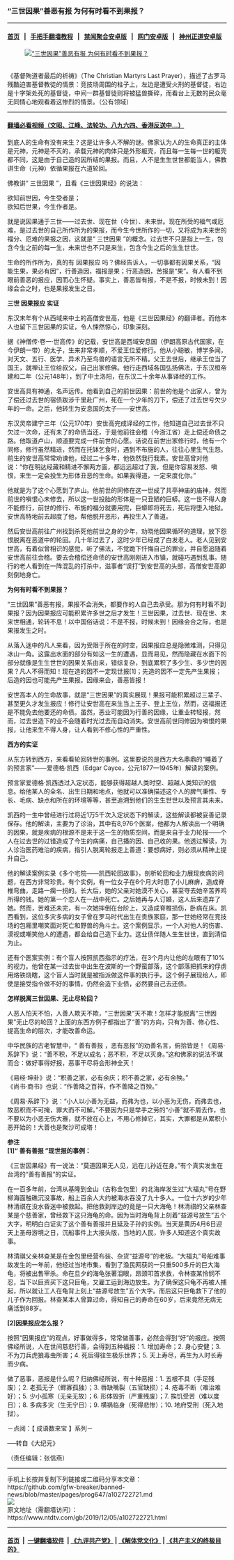 ### “三世因果”善恶有报 为何有时看不到果报？
------------------------

#### [首页](https://github.com/gfw-breaker/banned-news/blob/master/README.md) &nbsp;&nbsp;|&nbsp;&nbsp; [手把手翻墙教程](https://github.com/gfw-breaker/guides/wiki) &nbsp;&nbsp;|&nbsp;&nbsp; [禁闻聚合安卓版](https://github.com/gfw-breaker/bn-android) &nbsp;&nbsp;|&nbsp;&nbsp; [网门安卓版](https://github.com/oGate2/oGate) &nbsp;&nbsp;|&nbsp;&nbsp; [神州正道安卓版](https://github.com/SzzdOgate/update) 



<div><div class="featured_image">
 <a href="https://i.ntdtv.com/assets/uploads/2019/12/2019-12-05_161408.jpg" target="_blank">
  <figure>
   <img alt="“三世因果”善恶有报 为何有时看不到果报？" src="https://i.ntdtv.com/assets/uploads/2019/12/2019-12-05_161408-800x450.jpg"/>
  </figure><br/>
 </a>
 <span class="caption">
  《基督殉道者最后的祈祷》（The Christian Martyrs Last Prayer），描述了古罗马残酷迫害基督教徒的情景：竞技场周围的柱子上，左边是遭受火刑的基督徒，右边是十字架处死的基督徒，中间一群基督徒则将被猛兽撕碎，而看台上无数的民众毫无同情心地观看着这惨烈的情景。（公有领域）
 </span>
</div>
</div><hr/>

#### [翻墙必看视频（文昭、江峰、法轮功、八九六四、香港反送中...）](https://github.com/gfw-breaker/banned-news/blob/master/pages/links.md)

<div><div class="post_content" itemprop="articleBody">
 <p>
  到底人的生命有没有来生？这是让许多人不解的谜。佛家认为人的生命真正的主体是元神，元神是不灭的，承载元神的肉体只是外形躯壳，而且每一生每一世的躯壳都不同，这是由于自己造的因所结的果报。而且，人不是生生世世都能当人，佛教讲生命（元神）依循果报在六道轮回。
 </p>
 <p>
  佛教讲“
  <ok href="https://www.ntdtv.com/gb/三世因果.htm">
   三世因果
  </ok>
  ”，且看《三世因果经》的说法：
 </p>
 <p>
  欲知前世因，今生受者是；
  <br/>
  欲知后世果，今生作者是。
 </p>
 <p>
  就是说因果通于三世——过去世、现在世（今世）、未来世。现在所受的福气或厄难，是过去世的自己所作所为的果报，而今生今世所作的一切，又将成为未来世的福分、厄难的果报之因，这就是“
  <ok href="https://www.ntdtv.com/gb/三世因果.htm">
   三世因果
  </ok>
  ”的概念。过去世不只是指上一生，包含今生之前的每一生，未来世也不只是来生，包含今生之后的生生世世。
 </p>
 <p>
  生命的所作所为，真的有
  <ok href="https://www.ntdtv.com/gb/因果报应.htm">
   因果报应
  </ok>
  吗？佛经告诉人，一切事都有因果关系，“因能生果，果必有因”，行善造因，福报是果；行恶造因，苦报是“果”。有人看不到眼前善恶的报应，因而心生怀疑。事实上，善恶皆有报，不是不报，时候未到！因缘会合之时，也是果报发生之日。
 </p>
 <p>
  <strong>
   三世
   <ok href="https://www.ntdtv.com/gb/因果报应.htm">
    因果报应
   </ok>
   实证
  </strong>
 </p>
 <p>
  东汉末年有个从西域来中土的高僧安世高，他是《三世因果经》的翻译者。而他本人也留下三世因果的实证，令人悚然惊心，印象深刻。
 </p>
 <p>
  据《神僧传‧卷一‧世高传》的记载，安世高是西域安息国（伊朗高原古代国家，在今伊朗一带）的太子，生来非常孝顺，不爱王位爱修行。他从小聪敏，博学多闻，对天文、五行、医学、异术乃至鸟兽的语言无所不精。父王去世后，继承王位当了国王，就禅让王位给叔父，自己出家修佛。他行走西域各国弘扬佛法，于东汉桓帝建和二年（公元148年），到了中土洛阳，在东汉二十余年从事译经的工作。
 </p>
 <p>
  安世高具有神通，名声远传。他看到自己的前世因果：前世的他是个出家人，曾为了偿还过去世的宿债跋涉千里赴广州，死在一个少年的刀下，偿还了过去世亏欠少年的一命。之后，他转生为安息国的太子——安世高。
 </p>
 <p>
  东汉灵帝建宁三年（公元170年）安世高完成译经的工作，他知道自己过去世不只欠过一次命，还有未了的命债当还，于是他前往会稽（今浙江省）走上偿还命债之路。他取道卢山，顺道要完成一件前世的心愿。话说在前世出家修行时，他有一个同修，修行虽然精进，然而在托钵乞食时，遇到不布施的人，往往心里生气生怨。前生的安世高常常劝谏他，经过二十多年，他依然我行我素。安世高曾对他说：“你在明达经藏和精进不懈两方面，都远远超过了我，但是你容易发怒、嗔恨，来生一定会投生为形体丑恶的生命。如果我得道，一定来度化你。”
 </p>
 <p>
  他就是为了这个心愿到了庐山。他前世的同修在这一世成了共亭神庙的庙神，然而前世的嗔恨心未修去，所以这一世投胎的形体是一只丑陋的巨蟒。这一世不得人身不能修行，前世的修行、布施的福分就要用完，巨蟒即将死去，死后将堕入地狱。安世高特地前去超度了他，帮他脱开恶形，再投生入了善道。
 </p>
 <p>
  然后安世高前往广州找到杀死他前世之身的少年，劝晓他因果循环的道理，放下怨恨脱离在恶道中的轮回。几十年过去了，这时少年已经成了白发老人。老人见到安世高，有着似曾相识的感觉，听了佛法，不觉跪下忏悔自己的罪业，并自愿追随着安世高前往会稽。要去会稽偿还命债的安世高刚刚进入市镇，就碰巧遇到乱事。随行的老人看到在一阵混乱的打杀中，滋事者“误打”到安世高的头部，高僧安世高即刻倒地身亡。
 </p>
 <p>
  <strong>
   为何有时看不到果报？
  </strong>
 </p>
 <p>
  “三世因果”善恶有报，果报不会消失，都要作的人自己去承受。那为何有时看不到果报？因为因果报应可能积累许多世之后才发生！三世因果，过去世、现在世、未来世相通，轮转不息！以中国俗话说：不是不报，时候未到！因缘会合之际，也是果报发生之时。
 </p>
 <p>
  从落入迷中的凡人来看，因为受限于所在的时空，因果报应总是隐微难测，只得见冰山一角。这露出水面的部分有如这一生的遭遇，显而易见，然而隐藏在水面下的部分就像是生生世世的因果关系由来，错综复杂，到底累积了多少生、多少世的因果？凡人不得而知！现在造的因不一定现世报[1]；先造的因不一定先产生果报；后造的因也可能先产生果报。因缘来会，善恶皆报！
 </p>
 <p>
  安世高本人的生命故事，就是“三世因果”的真实展现！果报可能积累超过三辈子、甚至更久才发生报应！修行让安世高在来生当上王子、登上王位，然而，这福报还是不能免去他要还的命债。虽然，恶业可能因为行善的因缘，让重业转轻报，然而，过去世造下的业不会随着时光过去而自动消失。安世高前世同修因为嗔恨的果报，让他来生不得人身，让人看到不修心性的严重性。
 </p>
 <p>
  <strong>
   西方的实证
  </strong>
 </p>
 <p>
  从东方转到西方，来看看轮回转世的事例。这里要说的是西方大名鼎鼎的“睡着了的预言家”——爱德格‧凯西（Edgar Cayce，公元1877—1945年）解读的案例。
 </p>
 <p>
  预言家爱德格‧凯西透过入定状态，能够获得超越人类时空、超越人类知识的信息。给他某人的全名、出生日期和地点，他就可以准确描述这个人的脾气秉性、专长、毛病、缺点和所在的环境等等，甚至追溯到他们的生生世世以及预言其未来。
 </p>
 <p>
  凯西的一生中曾经进行过将近1万5千次入定状态下的解读，这些解读都被妥善记录保存。他的解读，主要为了诊治，其中有8,976个医案，他都为人解读出一个明确的因果，就是疾病的根源不是来于这一生的物质空间，而是来自于业力轮报——个人在过去世的过错造成了今生的病痛，自己播的因、自己收的果。他透过解读，为人诊治医药难治的疾病，指引人脱离轮报走上善道：要想病好，则必须从精神上提升自己。
 </p>
 <p>
  他的解读案例实录《多个宅院――凯西轮回故事》，剖析轮回和业力展现疾病的问题，在西方非常珍贵。有个实例，有一位女子在6个月大时患了小儿麻痹，造成脊椎弯曲，走路一瘸一拐的。长大后，她的父亲对她漠不关心，甚至夺去她辛苦养鸡所得的钱。她的第一个恋人在一战中死亡。之后她再与人订婚，这人后来遗弃了她。然而，苦难还未完，有一次她摔倒在台阶上，又造成脊椎损伤，卧病在床。凯西看到，这位多灾多病的女子曾在罗马时代出生在贵族家庭，那一世她经常在竞技场的包厢里嘲笑面对死亡和野兽的角斗士。这个案例显示，一个人对他人的伤害、漠视或嘲笑他人的遭遇，都会给自己造下业力。这业债伴随人生生世世，直到清偿为止。
 </p>
 <p>
  还有个医案实例：有个盲人按照凯西指示的疗法，在3个月内让他的左眼有了10%的视力。他曾在某一过去世中出生在波斯的一个野蛮部落，这个部落把抓来的俘虏用烙铁烧瞎，这个盲人当时就是被指派做这件事的执行手。这个例子展现给人，即使是接受指令做不好的事情，仍然会造下业债，必然要自己去还债。
 </p>
 <p>
  <strong>
   怎样脱离三世因果、无止尽轮回？
  </strong>
 </p>
 <p>
  人恶人怕天不怕，人善人欺天不欺，“三世因果”天不欺！怎样才能脱离“三世因果”无止尽的轮回？上面的东西方例子都指出了“善”的方向，只有为善、修心性、提高生命的层次，才能改善命运。
 </p>
 <p>
  中华民族的古老智慧中，“
  <ok href="https://www.ntdtv.com/gb/善有善报.htm">
   善有善报
  </ok>
  ，恶有恶报”的劝善名言，俯拾皆是！《周易‧系辞下》说：“善不积，不足以成名；恶不积，不足以灭身。”这和佛家的说法不谋而合：做好事得好报，恶事干尽将会形神全灭！
 </p>
 <p>
  《易经‧坤卦》说：“积善之家，必有余庆；积不善之家，必有余殃。”
  <br/>
  《尚书‧商书》也说：“作善降之百祥，作不善降之百殃。”
 </p>
 <p>
  《周易‧系辞下》说：“小人以小善为无益，而弗为也，以小恶为无伤，而弗去也，故恶积而不可掩，罪大而不可解。”不要因为只是举手之劳的“小善”就不屑去作，也不要以为小恶无伤大雅，就不放在心上，不用心修掉它，其实，大罪都是从累积小恶开始的！大善也是聚沙可成塔！
 </p>
 <p>
  <strong>
   参注
   <br/>
   [1]“
   <ok href="https://www.ntdtv.com/gb/善有善报.htm">
    善有善报
   </ok>
   ”现世报的事例：
  </strong>
 </p>
 <p>
  《三世因果经》有一说法：“莫道因果无人见，远在儿孙近在身。”有个真实发生在台湾的“善有善报”的实证。
 </p>
 <p>
  在一百多年前，台湾从基隆到金山（古称金包里）的北海岸发生过“大福丸”号在野柳海面触礁沉没事故，船上百余人大约被海水吞没了九十多人。一位十六岁的少年林清祺在没水昏迷中被救起。把他救到岸边的竟是一只大海龟！林清祺的父亲林查某是个慈善家，曾经救下这只海龟的命。因为当时海龟背上刻着“益源号放生”五个大字，明明白白证实了这个善有善报并且延及子孙的实例。当天是黄历4月6日迎天上圣母游境之日，沉船事件上大报头版，当地的人民，许多人知道这个真实故事。
 </p>
 <p>
  林清祺父亲林查某是在金包里经营布装、杂货“益源号”的老板。“大福丸”号船难事故发生的一年前，他经过当地市集，看到了渔民网获的一只重500多斤的巨大海龟，将被出售宰杀。命在旦夕的海龟张著泪眼，昂颈叩首求救，令林查某怜悯不忍，当下以巨资买下这只巨龟，又雇工运到海边放生。为了确保这只龟不再被人捕起，所以就让工人在龟背上刻上“益源号放生”五个大字。而后这只巨龟救下了他的儿子作为回报。林查某本人曾算过命，得知自己的寿命在60岁，后来竟然无病无痛活到88岁。
 </p>
 <p>
  <strong>
   [2]因果报应怎么报？
  </strong>
 </p>
 <p>
  按照“因果报应”的观点，好事做得多，常常做善事，必然会得到“好”的报应。按照佛经所说，人在世间慈悲行善，会得到五种福报：1. 增加寿命；2. 身心安健；3. 不为刀兵虎狼毒虫所害；4. 死后得往生极乐世界；5. 天上寿尽，再生为人时长寿而少病。
 </p>
 <p>
  做了恶事，恶报是什么呢？归纳佛经所说，有十种恶报：1. 五根不具（手足残废）；2. 老孤无子（鳏寡孤独）；3. 唇缺嘴裂（五官缺损）；4. 疮毒不断（难治难好）；5. 少小孤寒（无亲无故）；6. 形体毁折（严重残废）；7. 挨饥受苦（难以度日）；8. 多病多灾（生无宁日）；9. 横祸临身（死得悲惨）；10. 地府受刑（死入地狱）。
 </p>
 <p>
  －点阅：【
  <ok href="https://www.ntdtv.com/gb/成语数来宝.htm">
   成语数来宝
  </ok>
  】系列－
 </p>
 <p>
  ──转自《大纪元》
 </p>
 <p>
  （责任编辑：张信燕）
 </p>
 <div class="single_ad">
 </div>
</div>
</div>
<hr/>
手机上长按并复制下列链接或二维码分享本文章：<br/>
https://github.com/gfw-breaker/banned-news/blob/master/pages/prog647/a102722721.md <br/>
<a href='https://github.com/gfw-breaker/banned-news/blob/master/pages/prog647/a102722721.md'><img src='https://github.com/gfw-breaker/banned-news/blob/master/pages/prog647/a102722721.md.png'/></a> <br/>
原文地址（需翻墙访问）：https://www.ntdtv.com/gb/2019/12/05/a102722721.html


------------------------
#### [首页](https://github.com/gfw-breaker/banned-news/blob/master/README.md) &nbsp;|&nbsp; [一键翻墙软件](https://github.com/gfw-breaker/nogfw/blob/master/README.md) &nbsp;| [《九评共产党》](https://github.com/gfw-breaker/9ping.md/blob/master/README.md#九评之一评共产党是什么) | [《解体党文化》](https://github.com/gfw-breaker/jtdwh.md/blob/master/README.md) | [《共产主义的终极目的》](https://github.com/gfw-breaker/gczydzjmd.md/blob/master/README.md)


<img src='http://gfw-breaker.win/banned-news/pages/prog647/a102722721.md' width='0px' height='0px'/>